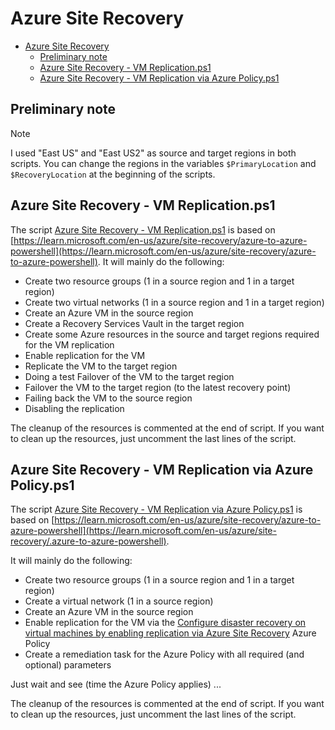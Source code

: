 # Azure Site Recovery

- [Azure Site Recovery](#azure-site-recovery)
  - [Preliminary note](#preliminary-note)
  - [Azure Site Recovery - VM Replication.ps1](#azure-site-recovery---vm-replicationps1)
  - [Azure Site Recovery - VM Replication via Azure Policy.ps1](#azure-site-recovery---vm-replication-via-azure-policyps1)

## Preliminary note

> [!NOTE]
> I used "East US" and "East US2" as source and target regions in both scripts. You can change the regions in the variables `$PrimaryLocation` and `$RecoveryLocation` at the beginning of the scripts.

## Azure Site Recovery - VM Replication.ps1

The script [Azure Site Recovery - VM Replication.ps1](./Azure%20Site%20Recovery%20-%20VM%20Replication.ps1) is based on [https://learn.microsoft.com/en-us/azure/site-recovery/azure-to-azure-powershell](https://learn.microsoft.com/en-us/azure/site-recovery/azure-to-azure-powershell).
It will mainly do the following:

- Create two resource groups (1 in a source region and 1 in a target region)
- Create two virtual networks (1 in a source region and 1 in a target region)
- Create an Azure VM in the source region
- Create a Recovery Services Vault in the target region
- Create some Azure resources in the source and target regions required for the VM replication
- Enable replication for the VM
- Replicate the VM to the target region
- Doing a test Failover of the VM to the target region
- Failover the VM to the target region (to the latest recovery point)
- Failing back the VM to the source region
- Disabling the replication

The cleanup of the resources is commented at the end of script. If you want to clean up the resources, just uncomment the last lines of the script.

## Azure Site Recovery - VM Replication via Azure Policy.ps1

The script [Azure Site Recovery - VM Replication via Azure Policy.ps1](<Azure Site Recovery - VM Replication via Azure Policy.ps1>) is based on [https://learn.microsoft.com/en-us/azure/site-recovery/azure-to-azure-powershell](https://learn.microsoft.com/en-us/azure/site-recovery/.azure-to-azure-powershell).

It will mainly do the following:

- Create two resource groups (1 in a source region and 1 in a target region)
- Create a virtual network (1 in a source region)
- Create an Azure VM in the source region
- Enable replication for the VM via the [Configure disaster recovery on virtual machines by enabling replication via Azure Site Recovery](https://github.com/Azure/azure-policy/blob/f3ebdd272fca516d9e904052b3f486388d6b0d55/built-in-policies/policyDefinitions/Compute/VirtualMachineReplication_AzureSiteRecovery_DINE.json) Azure Policy
- Create a remediation task for the Azure Policy with all required (and optional) parameters

Just wait and see (time the Azure Policy applies) ...

The cleanup of the resources is commented at the end of script. If you want to clean up the resources, just uncomment the last lines of the script.
